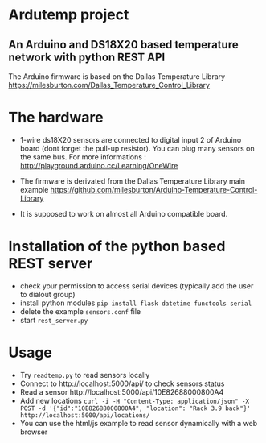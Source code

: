 # Ardutemp project

## An Arduino and DS18X20 based temperature network with python REST API

The Arduino firmware is based on the Dallas Temperature Library https://milesburton.com/Dallas_Temperature_Control_Library

# The hardware
- 1-wire ds18X20 sensors are connected to digital input 2 of Arduino board (dont forget the pull-up resistor). You can plug many sensors on the same bus. For more informations : http://playground.arduino.cc/Learning/OneWire

- The firmware is derivated from the Dallas Temperature Library main example
https://github.com/milesburton/Arduino-Temperature-Control-Library
- It is supposed to work on almost all Arduino compatible board.

# Installation of the python based REST server
- check your permission to access serial devices (typically add the user to dialout group)
- install python modules
```pip install flask datetime functools serial```
- delete the example ```sensors.conf``` file
- start ```rest_server.py```


# Usage
- Try  ```readtemp.py``` to read sensors locally
- Connect to http://localhost:5000/api/ to check sensors status
- Read a sensor http://localhost:5000/api/10E82688000800A4
- Add new locations ```curl -i -H "Content-Type: application/json" -X POST -d '{"id":"10E82688000800A4", "location": "Rack 3.9 back"}' http://localhost:5000/api/locations/```
- You can use the html/js example to read sensor dynamically with a web browser
